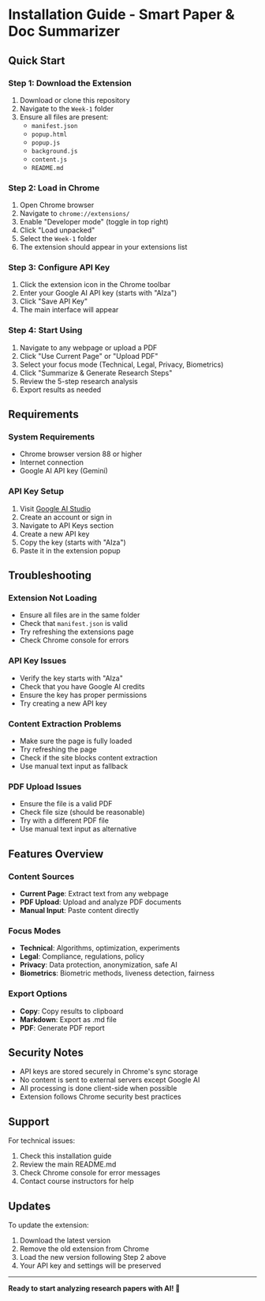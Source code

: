 # Installation Guide - Smart Paper & Doc Summarizer

## Quick Start

### Step 1: Download the Extension
1. Download or clone this repository
2. Navigate to the `Week-1` folder
3. Ensure all files are present:
   - `manifest.json`
   - `popup.html`
   - `popup.js`
   - `background.js`
   - `content.js`
   - `README.md`

### Step 2: Load in Chrome
1. Open Chrome browser
2. Navigate to `chrome://extensions/`
3. Enable "Developer mode" (toggle in top right)
4. Click "Load unpacked"
5. Select the `Week-1` folder
6. The extension should appear in your extensions list

### Step 3: Configure API Key
1. Click the extension icon in the Chrome toolbar
2. Enter your Google AI API key (starts with "AIza")
3. Click "Save API Key"
4. The main interface will appear

### Step 4: Start Using
1. Navigate to any webpage or upload a PDF
2. Click "Use Current Page" or "Upload PDF"
3. Select your focus mode (Technical, Legal, Privacy, Biometrics)
4. Click "Summarize & Generate Research Steps"
5. Review the 5-step research analysis
6. Export results as needed

## Requirements

### System Requirements
- Chrome browser version 88 or higher
- Internet connection
- Google AI API key (Gemini)

### API Key Setup
1. Visit [Google AI Studio](https://aistudio.google.com/)
2. Create an account or sign in
3. Navigate to API Keys section
4. Create a new API key
5. Copy the key (starts with "AIza")
6. Paste it in the extension popup

## Troubleshooting

### Extension Not Loading
- Ensure all files are in the same folder
- Check that `manifest.json` is valid
- Try refreshing the extensions page
- Check Chrome console for errors

### API Key Issues
- Verify the key starts with "AIza"
- Check that you have Google AI credits
- Ensure the key has proper permissions
- Try creating a new API key

### Content Extraction Problems
- Make sure the page is fully loaded
- Try refreshing the page
- Check if the site blocks content extraction
- Use manual text input as fallback

### PDF Upload Issues
- Ensure the file is a valid PDF
- Check file size (should be reasonable)
- Try with a different PDF file
- Use manual text input as alternative

## Features Overview

### Content Sources
- **Current Page**: Extract text from any webpage
- **PDF Upload**: Upload and analyze PDF documents
- **Manual Input**: Paste content directly

### Focus Modes
- **Technical**: Algorithms, optimization, experiments
- **Legal**: Compliance, regulations, policy
- **Privacy**: Data protection, anonymization, safe AI
- **Biometrics**: Biometric methods, liveness detection, fairness

### Export Options
- **Copy**: Copy results to clipboard
- **Markdown**: Export as .md file
- **PDF**: Generate PDF report

## Security Notes

- API keys are stored securely in Chrome's sync storage
- No content is sent to external servers except Google AI
- All processing is done client-side when possible
- Extension follows Chrome security best practices

## Support

For technical issues:
1. Check this installation guide
2. Review the main README.md
3. Check Chrome console for error messages
4. Contact course instructors for help

## Updates

To update the extension:
1. Download the latest version
2. Remove the old extension from Chrome
3. Load the new version following Step 2 above
4. Your API key and settings will be preserved

---

**Ready to start analyzing research papers with AI! 🚀**
